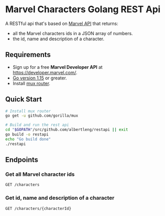 
# Marvel Characters Golang REST Api

A RESTful api that's based on [Marvel API](https://developer.marvel.com/) that returns:
- all the Marvel characters ids in a JSON array of numbers.
- the id, name and description of a character.

## Requirements
- Sign up for a free **Marvel Developer API** at https://developer.marvel.com/.
- [Go version 1.15](https://golang.org/dl/) or greater.
- Install [mux router](https://github.com/gorilla/mux).

## Quick Start

``` bash
# Install mux router
go get -u github.com/gorilla/mux
```

``` bash
# Build and run the rest api
cd "$GOPATH"/src/github.com/albertleng/restapi || exit
go build -o restapi
echo "Go build done"
./restapi
```

## Endpoints

### Get all Marvel character ids
``` bash
GET /characters
```

### Get id, name and description of a character
``` bash
GET /characters/{characterId}
```


